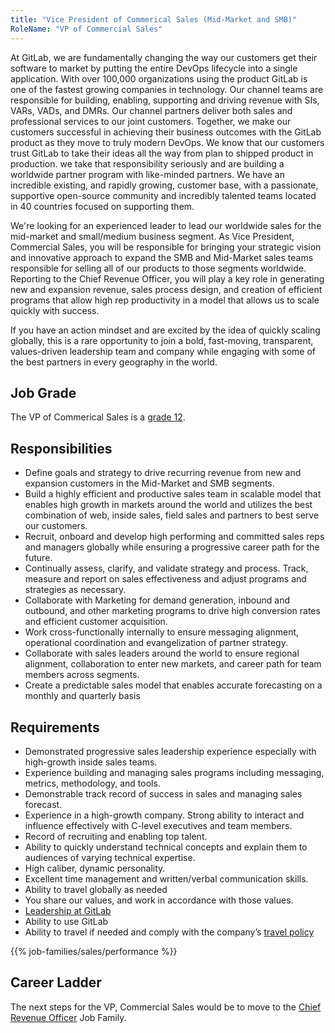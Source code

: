 ```yaml
---
title: "Vice President of Commerical Sales (Mid-Market and SMB)"
RoleName: "VP of Commercial Sales"
---
```


At GitLab, we are fundamentally changing the way our customers get their software to market by putting the entire DevOps lifecycle into a single application. With over 100,000 organizations using the product GitLab is one of the fastest growing companies in technology. Our channel teams are responsible for building, enabling, supporting and driving revenue with SIs, VARs, VADs, and DMRs. Our channel partners deliver both sales and professional services to our joint customers. Together, we make our customers successful in achieving their business outcomes with the GitLab product as they move to truly modern DevOps. We know that our customers trust GitLab to take their ideas all the way from plan to shipped product in production. we take that responsibility seriously and are building a worldwide partner program with like-minded partners. We have an incredible existing, and rapidly growing, customer base, with a passionate, supportive open-source community and incredibly talented teams located in 40 countries focused on supporting them.

We're looking for an experienced leader to lead our worldwide sales for the mid-market and small/medium business segment.  As Vice President, Commercial Sales, you will be responsible for bringing your strategic vision and innovative approach to expand the SMB and Mid-Market sales teams responsible for selling all of our products to those segments worldwide. Reporting to the Chief Revenue Officer, you will play a key role in generating new and expansion revenue, sales process design, and creation of efficient programs that allow high rep productivity in a model that allows us to scale quickly with success.

If you have an action mindset and are excited by the idea of quickly scaling globally, this is a rare opportunity to join a bold, fast-moving, transparent, values-driven leadership team and company while engaging with some of the best partners in every geography in the world.

## Job Grade

The VP of Commerical Sales is a [grade 12](https://about.gitlab.com/handbook/total-rewards/compensation/compensation-calculator/#gitlab-job-grades).

## Responsibilities

- Define goals and strategy to drive recurring revenue from new and expansion customers in the Mid-Market and SMB segments.
- Build a highly efficient and productive sales team in scalable model that enables high growth in markets around the world and utilizes the best combination of web, inside sales, field sales and partners to best serve our customers.
- Recruit, onboard and develop high performing and committed sales reps and managers globally while ensuring a progressive career path for the future.
- Continually assess, clarify, and validate strategy and process.  Track, measure and report on sales effectiveness and adjust programs and strategies as necessary.
- Collaborate with Marketing for demand generation, inbound and outbound, and other marketing programs to drive high conversion rates and efficient customer acquisition.
- Work cross-functionally internally to ensure messaging alignment, operational coordination and evangelization of partner strategy.
- Collaborate with sales leaders around the world to ensure regional alignment, collaboration to enter new markets, and career path for team members across segments.
- Create a predictable sales model that enables accurate forecasting on a monthly and quarterly basis

## Requirements

- Demonstrated progressive sales leadership experience especially with high-growth inside sales teams.
- Experience building and managing sales programs including messaging, metrics, methodology, and tools.
- Demonstrable track record of success in sales and managing sales forecast.
- Experience in a high-growth company. Strong ability to interact and influence effectively with C-level executives and team members.
- Record of recruiting and enabling top talent.
- Ability to quickly understand technical concepts and explain them to audiences of varying technical expertise.
- High caliber, dynamic personality.
- Excellent time management and written/verbal communication skills.
- Ability to travel globally as needed
- You share our values, and work in accordance with those values.
- [Leadership at GitLab](https://about.gitlab.com/company/team/structure/#s-group)
- Ability to use GitLab
- Ability to travel if needed and comply with the company’s [travel policy](https://about.gitlab.com/handbook/travel/)

{{% job-families/sales/performance %}}

## Career Ladder

The next steps for the VP, Commercial Sales would be to move to the [Chief Revenue Officer](/job-families/sales/chief-revenue-officer/) Job Family.
